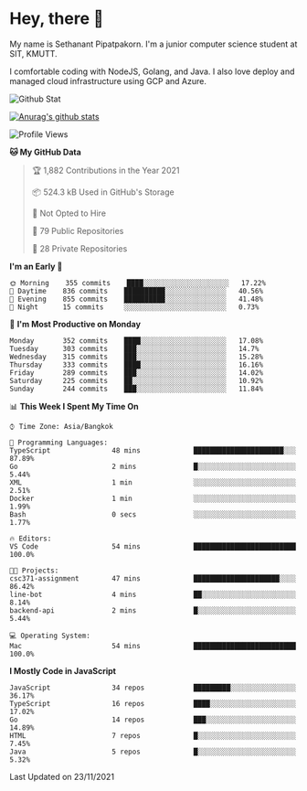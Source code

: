 # Hey, there 🙌
My name is Sethanant Pipatpakorn. I'm a junior computer science student at SIT, KMUTT.

I comfortable coding with NodeJS, Golang, and Java. I also love deploy and managed cloud infrastructure using GCP and Azure.

![Github Stat](https://github-profile-summary-cards.vercel.app/api/cards/profile-details?username=thetkpark&theme=dracula)

[![Anurag's github stats](https://github-readme-stats.vercel.app/api?username=thetkpark&count_private=true&show_icons=true&theme=tokyonight)](https://github.com/anuraghazra/github-readme-stats)

<!--START_SECTION:waka-->
![Profile Views](http://img.shields.io/badge/Profile%20Views-37-blue)

**🐱 My GitHub Data** 

> 🏆 1,882 Contributions in the Year 2021
 > 
> 📦 524.3 kB Used in GitHub's Storage 
 > 
> 🚫 Not Opted to Hire
 > 
> 📜 79 Public Repositories 
 > 
> 🔑 28 Private Repositories  
 > 
**I'm an Early 🐤** 

```text
🌞 Morning    355 commits    ████░░░░░░░░░░░░░░░░░░░░░   17.22% 
🌆 Daytime    836 commits    ██████████░░░░░░░░░░░░░░░   40.56% 
🌃 Evening    855 commits    ██████████░░░░░░░░░░░░░░░   41.48% 
🌙 Night      15 commits     ░░░░░░░░░░░░░░░░░░░░░░░░░   0.73%

```
📅 **I'm Most Productive on Monday** 

```text
Monday       352 commits    ████░░░░░░░░░░░░░░░░░░░░░   17.08% 
Tuesday      303 commits    ███░░░░░░░░░░░░░░░░░░░░░░   14.7% 
Wednesday    315 commits    ███░░░░░░░░░░░░░░░░░░░░░░   15.28% 
Thursday     333 commits    ████░░░░░░░░░░░░░░░░░░░░░   16.16% 
Friday       289 commits    ███░░░░░░░░░░░░░░░░░░░░░░   14.02% 
Saturday     225 commits    ██░░░░░░░░░░░░░░░░░░░░░░░   10.92% 
Sunday       244 commits    ███░░░░░░░░░░░░░░░░░░░░░░   11.84%

```


📊 **This Week I Spent My Time On** 

```text
⌚︎ Time Zone: Asia/Bangkok

💬 Programming Languages: 
TypeScript               48 mins             ██████████████████████░░░   87.89% 
Go                       2 mins              █░░░░░░░░░░░░░░░░░░░░░░░░   5.44% 
XML                      1 min               ░░░░░░░░░░░░░░░░░░░░░░░░░   2.51% 
Docker                   1 min               ░░░░░░░░░░░░░░░░░░░░░░░░░   1.99% 
Bash                     0 secs              ░░░░░░░░░░░░░░░░░░░░░░░░░   1.77%

🔥 Editors: 
VS Code                  54 mins             █████████████████████████   100.0%

🐱‍💻 Projects: 
csc371-assignment        47 mins             █████████████████████░░░░   86.42% 
line-bot                 4 mins              ██░░░░░░░░░░░░░░░░░░░░░░░   8.14% 
backend-api              2 mins              █░░░░░░░░░░░░░░░░░░░░░░░░   5.44%

💻 Operating System: 
Mac                      54 mins             █████████████████████████   100.0%

```

**I Mostly Code in JavaScript** 

```text
JavaScript               34 repos            █████████░░░░░░░░░░░░░░░░   36.17% 
TypeScript               16 repos            ████░░░░░░░░░░░░░░░░░░░░░   17.02% 
Go                       14 repos            ███░░░░░░░░░░░░░░░░░░░░░░   14.89% 
HTML                     7 repos             █░░░░░░░░░░░░░░░░░░░░░░░░   7.45% 
Java                     5 repos             █░░░░░░░░░░░░░░░░░░░░░░░░   5.32%

```



 Last Updated on 23/11/2021
<!--END_SECTION:waka-->
